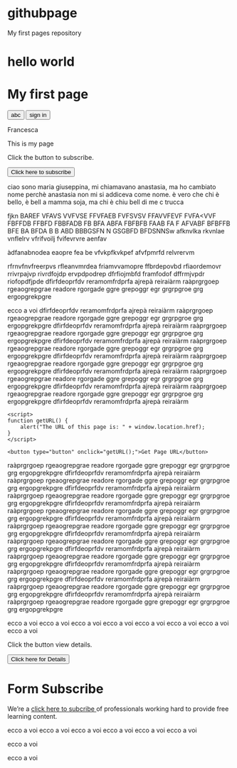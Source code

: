 # githubpage

<html>

My first pages repository 
<h1> hello world </h1>

<head>

<!-- Google Tag Manager -->
<script>(function(w,d,s,l,i){w[l]=w[l]||[];w[l].push({'gtm.start':
new Date().getTime(),event:'gtm.js'});var f=d.getElementsByTagName(s)[0],
j=d.createElement(s),dl=l!='dataLayer'?'&l='+l:'';j.async=true;j.src=
'https://www.googletagmanager.com/gtm.js?id='+i+dl;f.parentNode.insertBefore(j,f);
})(window,document,'script','dataLayer','GTM-N2MHHHP');</script>
<!-- End Google Tag Manager -->
    
</head>
<body>
<!-- Google Tag Manager (noscript) -->
<noscript><iframe src="https://www.googletagmanager.com/ns.html?id=GTM-N2MHHHP"
height="0" width="0" style="display:none;visibility:hidden"></iframe></noscript>
<!-- End Google Tag Manager (noscript) -->
<h1>My first page </h1>
<button> abc </button>
<button> sign in </button>
<p>Francesca </p>
<p> This is my page </p>

<p>Click the button to subscribe.</p>

<button onclick="myFunction()">Click here to subscribe</button>

<p id="Subscribe"></p>

<script>
function myFunction() {
  var x = document.URL;
  document.getElementById("Subscribe").innerHTML = x;
}
</script>


ciao sono maria giuseppina, mi chiamavano anastasia, ma ho cambiato nome perchè anastasia non mi si addiceva come nome. è vero che chi è bello, è bell a mamma soja, ma chi è chiu bell di me c trucca

<script> 
    var dataLayer= window.dataLayer || []; 
    dataLayer.push({
    'subscribe' : 'click here to subscribe'
    });
</script>


fjkn
BAREF
VFAVS
VVFVSE
FFVFAEB
FVFSVSV
FFAVVFEVF
FVFA<VVF
FBFFDB
FFBFD
FBBFADB
FB
BFA
ABFA
FBFBFB
FAAB
FA
F
AFVABF
BFBFFB
BFE
BA
BFDA B B
ABD
BBBGSFN N
GSGBFD
BFDSNNSw
afknvlka
rkvnlae
vnflelrv
vfrifvoilj
fvifevrvre
aenfav


àdfanabnodea
eaopre
fea
be
vfvkpfkvkpef
afvfpmrfd
relvrervm



rfrnvfnvfreerpvs
rfleanvmrdea
friamvvamopre
ffbrdepovbd
rfiaordemovr
rrivrpajvp
rivrdfojdp
ervpdpodrep
dfrfiojmbfd
framfodof
dffrmjvpdr
riofopdfjpde
dfirfdeoprfdv
reramomfrdprfa
ajrepà
reiraiàrm
raàprgrgoep
rgeaogrepgrae
readore
rgorgade
ggre
grepoggr
egr
grgrpgroe
grg
ergopgrekpgre

ecco a voi 
dfirfdeoprfdv
reramomfrdprfa
ajrepà
reiraiàrm
raàprgrgoep
rgeaogrepgrae
readore
rgorgade
ggre
grepoggr
egr
grgrpgroe
grg
ergopgrekpgre
dfirfdeoprfdv
reramomfrdprfa
ajrepà
reiraiàrm
raàprgrgoep
rgeaogrepgrae
readore
rgorgade
ggre
grepoggr
egr
grgrpgroe
grg
ergopgrekpgre
dfirfdeoprfdv
reramomfrdprfa
ajrepà
reiraiàrm
raàprgrgoep
rgeaogrepgrae
readore
rgorgade
ggre
grepoggr
egr
grgrpgroe
grg
ergopgrekpgre
dfirfdeoprfdv
reramomfrdprfa
ajrepà
reiraiàrm
raàprgrgoep
rgeaogrepgrae
readore
rgorgade
ggre
grepoggr
egr
grgrpgroe
grg
ergopgrekpgre
dfirfdeoprfdv
reramomfrdprfa
ajrepà
reiraiàrm
raàprgrgoep
rgeaogrepgrae
readore
rgorgade
ggre
grepoggr
egr
grgrpgroe
grg
ergopgrekpgre
dfirfdeoprfdv
reramomfrdprfa
ajrepà
reiraiàrm
raàprgrgoep
rgeaogrepgrae
readore
rgorgade
ggre
grepoggr
egr
grgrpgroe
grg
ergopgrekpgre
dfirfdeoprfdv
reramomfrdprfa
ajrepà
reiraiàrm

<title>Click here to leave a message (url changed)</title>

    <script>
    function getURL() {
        alert("The URL of this page is: " + window.location.href);
    }
    </script>
     
    <button type="button" onclick="getURL();">Get Page URL</button>





raàprgrgoep
rgeaogrepgrae
readore
rgorgade
ggre
grepoggr
egr
grgrpgroe
grg
ergopgrekpgre
dfirfdeoprfdv
reramomfrdprfa
ajrepà
reiraiàrm
raàprgrgoep
rgeaogrepgrae
readore
rgorgade
ggre
grepoggr
egr
grgrpgroe
grg
ergopgrekpgre
dfirfdeoprfdv
reramomfrdprfa
ajrepà
reiraiàrm
raàprgrgoep
rgeaogrepgrae
readore
rgorgade
ggre
grepoggr
egr
grgrpgroe
grg
ergopgrekpgre
dfirfdeoprfdv
reramomfrdprfa
ajrepà
reiraiàrm
raàprgrgoep
rgeaogrepgrae
readore
rgorgade
ggre
grepoggr
egr
grgrpgroe
grg
ergopgrekpgre
dfirfdeoprfdv
reramomfrdprfa
ajrepà
reiraiàrm
raàprgrgoep
rgeaogrepgrae
readore
rgorgade
ggre
grepoggr
egr
grgrpgroe
grg
ergopgrekpgre
dfirfdeoprfdv
reramomfrdprfa
ajrepà
reiraiàrm
raàprgrgoep
rgeaogrepgrae
readore
rgorgade
ggre
grepoggr
egr
grgrpgroe
grg
ergopgrekpgre
dfirfdeoprfdv
reramomfrdprfa
ajrepà
reiraiàrm
raàprgrgoep
rgeaogrepgrae
readore
rgorgade
ggre
grepoggr
egr
grgrpgroe
grg
ergopgrekpgre
dfirfdeoprfdv
reramomfrdprfa
ajrepà
reiraiàrm
raàprgrgoep
rgeaogrepgrae
readore
rgorgade
ggre
grepoggr
egr
grgrpgroe
grg
ergopgrekpgre
dfirfdeoprfdv
reramomfrdprfa
ajrepà
reiraiàrm
raàprgrgoep
rgeaogrepgrae
readore
rgorgade
ggre
grepoggr
egr
grgrpgroe
grg
ergopgrekpgre
dfirfdeoprfdv
reramomfrdprfa
ajrepà
reiraiàrm
raàprgrgoep
rgeaogrepgrae
readore
rgorgade
ggre
grepoggr
egr
grgrpgroe
grg
ergopgrekpgre

ecco a voi 
ecco a voi 
ecco a voi 
ecco a voi 
ecco a voi 
ecco a voi 
ecco a voi 
ecco a voi 


<p>Click the button view details.</p>

<button onclick="myFunction2()">Click here for Details</button>

<p id="details"></p>

<script>
function myFunction2() {
  var x = document.URL;
  document.getElementById("details").innerHTML = x;
}
</script>

<h1>Form Subscribe </h1>
      <p>
         We’re a <a href="/about/subscribe_clickhere.htm">click here to subcribe </a> of professionals working
         hard to provide free learning content.
      </p>

ecco a voi 
ecco a voi 
ecco a voi 
ecco a voi 
ecco a voi 
ecco a voi 

ecco a voi 


ecco a voi 


</body>


</html>
